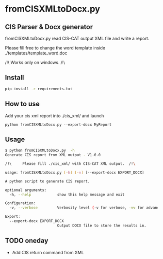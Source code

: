 # fromCISXMLtoDocx.py
## CIS Parser & Docx generator

<p>fromCISXMLtoDocx.py read CIS-CAT output XML file and write a report.</p>

<p>Please fill free to change the word template inside ./templates/template_word.doc</p>

<p>/!\ Works only on windows. /!\</p>

## Install
```sh
pip install -r requirements.txt
```

## How to use
Add your cis xml report into ./cis_xml/ and launch 
```
python fromCISXMLtoDocx.py --export-docx MyReport
```

## Usage
```sh
$ python fromCISXMLtoDocx.py  -h
Generate CIS report from XML output - V1.0.0

/!\     Please fill ./cis_xml/ with CIS-CAT XML output.  /!\

usage: fromCISXMLtoDocx.py [-h] [-v] [--export-docx EXPORT_DOCX]

A python script to generate CIS report.

optional arguments:
  -h, --help            show this help message and exit

Configuration:
  -v, --verbose         Verbosity level (-v for verbose, -vv for advanced, -vvv for debug)

Export:
  --export-docx EXPORT_DOCX
                        Output DOCX file to store the results in.
```

## TODO oneday
- Add CIS return command from XML
